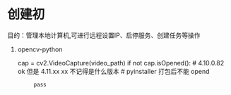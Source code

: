 # 创建初
目的：管理本地计算机,可进行远程设置IP、启停服务、创建任务等操作

1. opencv-python
  
   cap = cv2.VideoCapture(video_path)
		if not cap.isOpened(): #  4.10.0.82 ok 但是 4.11.xx  xx 不记得是什么版本
							   #  pyinstaller 打包后不能 opend
		
			pass
